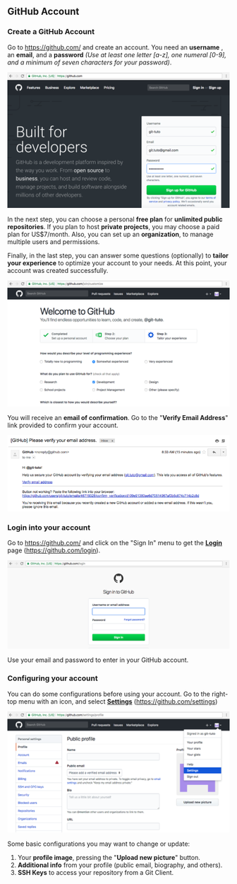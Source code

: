    
## GitHub Account
   
   
### Create a GitHub Account

Go to https://github.com/ and create an account. You need an **username** , an **email**, and a **password**  *(Use at least one letter [a-z], one numeral [0-9], and a minimum of seven characters for your password)*.

![GitHub Create Account Page](../images/github-register.png)

In the next step, you can choose a personal **free plan** for **unlimited public repositories**. If you plan to host **private projects**, you may choose a paid plan for US$7/month. Also, you can set up an **organization**, to manage multiple users and permissions. 

Finally, in the last step, you can answer some questions (optionally) to **tailor your experience** to optimize your account to your needs. At this point, your account was created successfully.

![GitHub Customize Page](../images/github-customize.png)

You will receive an **email of confirmation**. Go to the "**Verify Email Address**" link provided to confirm your account.

![GitHub Customize Page](../images/github-email-confirmation.png)





### Login into your account

Go to https://github.com/ and click on the "Sign In" menu to get the [**Login**](https://github.com/login) page (https://github.com/login).
   

![GitHub Login Page](../images/github-login.png)

Use your email and password to enter in your GitHub account.




### Configuring your account

You can do some configurations before using your account. Go to the right-top menu with an icon, and select [**Settings**](https://github.com/settings) (https://github.com/settings)

![GitHub Settings](../images/github-settings.png)

Some basic configurations you may want to change or update:

1. Your **profile image**, pressing the "**Upload new picture**" button.
2. **Additional info** from your profile (public email, biography, and others).
3. **SSH Keys** to access your repository from a Git Client.












